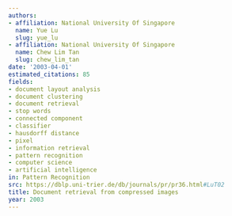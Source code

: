 ```yaml
---
authors:
- affiliation: National University Of Singapore
  name: Yue Lu
  slug: yue_lu
- affiliation: National University Of Singapore
  name: Chew Lim Tan
  slug: chew_lim_tan
date: '2003-04-01'
estimated_citations: 85
fields:
- document layout analysis
- document clustering
- document retrieval
- stop words
- connected component
- classifier
- hausdorff distance
- pixel
- information retrieval
- pattern recognition
- computer science
- artificial intelligence
in: Pattern Recognition
src: https://dblp.uni-trier.de/db/journals/pr/pr36.html#LuT02
title: Document retrieval from compressed images
year: 2003
---
```

